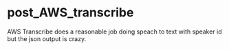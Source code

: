 # post_AWS_transcribe
AWS Transcribe does a reasonable job doing speach to text with speaker id but the json output is crazy.
